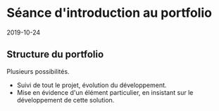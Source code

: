 # Séance d'introduction au portfolio

2019-10-24


## Structure du portfolio
Plusieurs possibilités.

- Suivi de tout le projet, évolution du développement.
- Mise en évidence d'un élément particulier, en insistant sur le développement de cette solution.